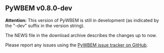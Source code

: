 PyWBEM v0.8.0-dev
-----------------

**Attention:** This version of PyWBEM is still in development (as indicated by
the "-dev" suffix in the version string).

The NEWS file in the download archive describes the changes up to now.

Please report any issues using the
[PyWBEM issue tracker on GitHub](https://github.com/pywbem/pywbem/issues).
